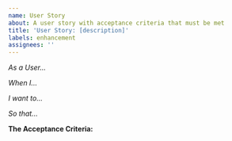 ```yaml
---
name: User Story
about: A user story with acceptance criteria that must be met
title: 'User Story: [description]'
labels: enhancement
assignees: ''
---
```


*As a User...*

*When I...*

*I want to...*

*So that...*

**The Acceptance Criteria:**

